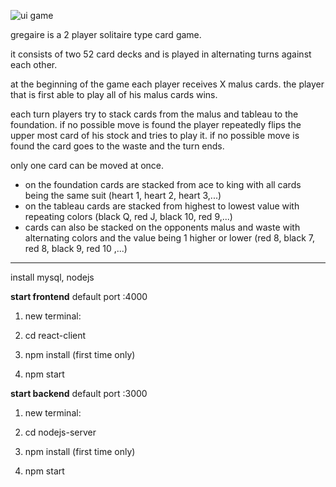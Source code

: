 ![ui game](https://user-images.githubusercontent.com/39095721/131550977-0f798aea-d462-4545-bf86-2cafdf2d7bc1.JPG)


gregaire is a 2 player solitaire type card game.

it consists of two 52 card decks and is played in alternating turns against each other.

at the beginning of the game each player receives X malus cards. the player that is first able to play all of his malus cards wins.

each turn players try to stack cards from the malus and tableau to the foundation. if no possible move is found the player repeatedly flips the upper most card of his stock and tries to play it. if no possible move is found the card goes to the waste and the turn ends.

only one card can be moved at once.

- on the foundation cards are stacked from ace to king with all cards being the same suit (heart 1, heart 2, heart 3,...)
- on the tableau cards are stacked from highest to lowest value with repeating colors (black Q, red J, black 10, red 9,...)
- cards can also be stacked on the opponents malus and waste with alternating colors and the value being 1 higher or lower (red 8, black 7, red 8, black 9, red 10 ,...)



_______
install mysql, nodejs



<b>start frontend</b> default port :4000

1) new terminal:

2) cd react-client

3) npm install (first time only)

4) npm start
  

<b>start backend</b> default port :3000

1) new terminal:

2) cd nodejs-server

3) npm install (first time only)

4) npm start
